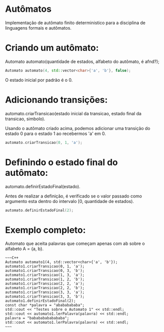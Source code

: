 # Autômatos

  Implementação de autômato finito deterministico para a disciplina de linguagens formais e autômatos.

# Criando um autômato:
  Automato automato(quantidade de estados, alfabeto do autômato, é afnd?);
  ~~~C++
  Automato automato(4, std::vector<char>{'a', 'b'}, false);
  ~~~
  
  O estado inicial por padrão é o 0.
 
 # Adicionando transições:
  automato.criarTransicao(estado inicial da transicao, estado final da transicao, simbolo).
  
  Usando o autômato criado acima, podemos adicionar uma transição do estado 0 para o estado 1 ao recebermos 'a' em 0.
  ~~~C++
  automato.criarTransicao(0, 1, 'a');
  ~~~
  
  # Definindo o estado final do autômato:
   automato.definirEstadoFinal(estado).
    
   Antes de realizar a definição, é verificado se o valor passado como argumento esta dentro do 
   intervalo [0, quantidade de estados).
   ~~~C++ 
   automato.definirEstadoFinal(2);
   ~~~
   
  # Exemplo completo:
   Automato que aceita palavras que começam apenas com ab sobre o alfabeto A = {a, b}.
    
    ~~~C++
    Automato automato1(4, std::vector<char>{'a', 'b'});
    automato1.criarTransicao(0, 1, 'a');
    automato1.criarTransicao(0, 3, 'b');
    automato1.criarTransicao(1, 3, 'a');
    automato1.criarTransicao(1, 2, 'b');
    automato1.criarTransicao(2, 2, 'a');
    automato1.criarTransicao(2, 2, 'b');
    automato1.criarTransicao(3, 3, 'a');
    automato1.criarTransicao(3, 3, 'b');
    automato1.definirEstadoFinal(2);
    const char *palavra = "abababababa";
    std::cout << "Testes sobre o Automato 1" << std::endl;
    std::cout << automato1.lerPalavra(palavra) << std::endl;
    palavra = "babababababababa";
    std::cout << automato1.lerPalavra(palavra) << std::endl;
    ~~~

